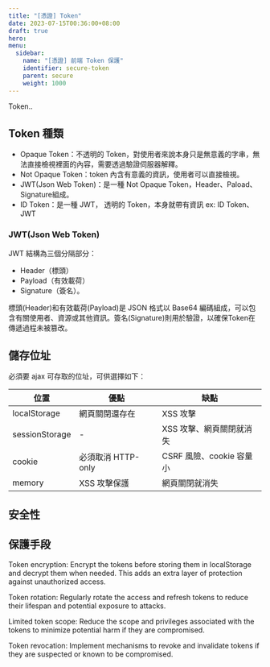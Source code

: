 ```yaml
---
title: "[憑證] Token"
date: 2023-07-15T00:36:00+08:00
draft: true
hero:
menu:
  sidebar:
    name: "[憑證] 前端 Token 保護"
    identifier: secure-token
    parent: secure
    weight: 1000
---
```


Token..
## Token 種類

 - Opaque Token：不透明的 Token，對使用者來說本身只是無意義的字串，無法直接檢視裡面的內容，需要透過驗證伺服器解釋。
 - Not Opaque Token：token 內含有意義的資訊，使用者可以直接檢視。
 - JWT(Json Web Token)：是一種 Not Opaque Token，Header、Paload、Signature組成。
 - ID Token：是一種 JWT，
透明的 Token，本身就帶有資訊 ex: ID Token、 JWT

### JWT(Json Web Token)
JWT 結構為三個分隔部分：
 - Header（標頭）
 - Payload（有效載荷）
 - Signature（簽名）。  

標頭(Header)和有效載荷(Payload)是 JSON 格式以 Base64 編碼組成，可以包含有關使用者、資源或其他資訊。簽名(Signature)則用於驗證，以確保Token在傳遞過程未被篡改。

## 儲存位址

必須要 ajax 可存取的位址，可供選擇如下：

| 位置           | 優點               | 缺點                     |
| -------------- | ------------------ | ------------------------ |
| localStorage   | 網頁關閉還存在     | XSS 攻擊                 |
| sessionStorage | -                  | XSS 攻擊、網頁關閉就消失 |
| cookie         | 必須取消 HTTP-only | CSRF 風險、cookie 容量小 |
| memory         | XSS 攻擊保護       | 網頁關閉就消失           |

## 安全性

## 保護手段

Token encryption: Encrypt the tokens before storing them in localStorage and decrypt them when needed. This adds an extra layer of protection against unauthorized access.

Token rotation: Regularly rotate the access and refresh tokens to reduce their lifespan and potential exposure to attacks.

Limited token scope: Reduce the scope and privileges associated with the tokens to minimize potential harm if they are compromised.

Token revocation: Implement mechanisms to revoke and invalidate tokens if they are suspected or known to be compromised.
